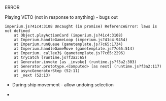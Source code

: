 ERROR

Playing VETO (not in response to anything) - bugs out

```
imperium.js?41c4:3108 Uncaught (in promise) ReferenceError: laws is not defined
    at Object.playActionCard (imperium.js?41c4:3108)
    at Imperium.handleGameLoop (imperium.js?41c4:9454)
    at Imperium.runQueue (gametemplate.js?7c65:1734)
    at Imperium.handleGameMove (gametemplate.js?7c65:514)
    at Imperium._callee3$ (gametemplate.js?7c65:2296)
    at tryCatch (runtime.js?f3a2:65)
    at Generator.invoke [as _invoke] (runtime.js?f3a2:303)
    at Generator.prototype.<computed> [as next] (runtime.js?f3a2:117)
    at asyncGeneratorStep (52:11)
    at _next (52:13)
```

* During ship movement - allow undoing selection

* 
